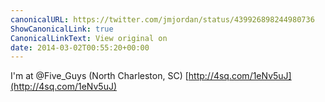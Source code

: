 ```yaml
---
canonicalURL: https://twitter.com/jmjordan/status/439926898244980736
ShowCanonicalLink: true
CanonicalLinkText: View original on
date: 2014-03-02T00:55:20+00:00
---
```

I'm at @Five_Guys (North Charleston, SC) [http://4sq.com/1eNv5uJ](http://4sq.com/1eNv5uJ)
